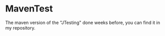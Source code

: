 # MavenTest
The maven version of the "JTesting" done weeks before, you can find it in my repository.
